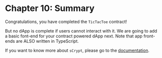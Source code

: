 # Chapter 10: Summary

Congratulations, you have completed the `TicTacToe` contract!

But no dApp is complete if users cannot interact with it. We are going to add a basic font-end for your contract powered dApp next. Note that app front-ends are ALSO written in TypeScript.

If you want to know more about `sCrypt`, please go to the [documentation](https://scrypt.io/docs/overview).
